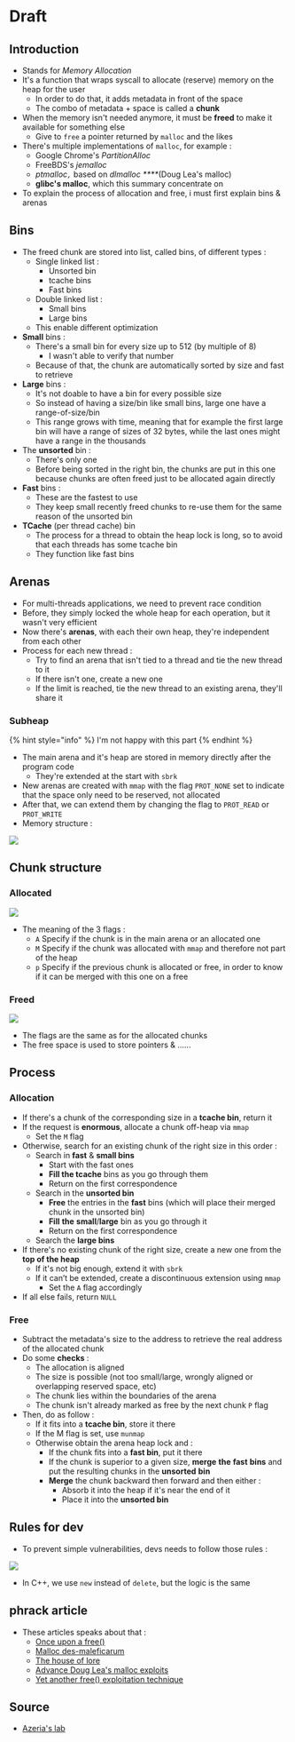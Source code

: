# Draft

## Introduction

* Stands for _Memory Allocation_
* It's a function that wraps syscall to allocate \(reserve\) memory on the heap for the user
  * In order to do that, it adds metadata in front of the space
  * The combo of metadata + space is called a **chunk**
* When the memory isn't needed anymore, it must be **freed** to make it available for something else
  * Give to `free` a pointer returned by `malloc` and the likes
* There's multiple implementations of `malloc`, for example :
  * Google Chrome's _PartitionAlloc_ 
  * FreeBDS's _jemalloc_
  * _ptmalloc`,`_ based on _dlmalloc ****_\(Doug Lea's malloc\)
  * **glibc's malloc**, which this summary concentrate on
* To explain the process of allocation and free, i must first explain bins & arenas

## Bins

* The freed chunk are stored into list, called bins, of different types :
  * Single linked list :
    * Unsorted bin
    * tcache bins
    * Fast bins
  * Double linked list :
    * Small bins
    * Large bins
  * This enable different optimization
* **Small** bins :
  * There's a small bin for every size up to 512 \(by multiple of 8\)
    * I wasn't able to verify that number
  * Because of that, the chunk are automatically sorted by size and fast to retrieve
* **Large** bins :
  * It's not doable to have a bin for every possible size
  * So instead of having a size/bin like small bins, large one have a range-of-size/bin
  * This range grows with time, meaning that for example the first large bin will have a range of sizes of 32 bytes, while the last ones might have a range in the thousands
* The **unsorted** bin :
  * There's only one
  * Before being sorted in the right bin, the chunks are put in this one because chunks are often freed just to be allocated again directly
* **Fast** bins :
  * These are the fastest to use
  * They keep small recently freed chunks to re-use them for the same reason of the unsorted bin
* **TCache** \(per thread cache\) bin
  * The process for a thread to obtain the heap lock is long, so to avoid that each threads has some tcache bin
  * They function like fast bins

## Arenas

* For multi-threads applications, we need to prevent race condition
* Before, they simply locked the whole heap for each operation, but it wasn't very efficient
* Now there's **arenas**, with each their own heap, they're independent from each other
* Process for each new thread :
  * Try to find an arena that isn't tied to a thread and tie the new thread to it
  * If there isn't one, create a new one
  * If the limit is reached, tie the new thread to an existing arena, they'll share it

### Subheap

{% hint style="info" %}
I'm not happy with this part
{% endhint %}

* The main arena and it's heap are stored in memory directly after the program code
  * They're extended at the start with `sbrk`
* New arenas are created with `mmap` with the flag `PROT_NONE` set to indicate that the space only need to be reserved, not allocated
* After that, we can extend them by changing the flag to `PROT_READ` or `PROT_WRITE`
* Memory structure :

![](../../.gitbook/assets/subheap.png)

## Chunk structure

### Allocated

![](../../.gitbook/assets/allocated_chunks.png)

* The meaning of the 3 flags :
  * `A` Specify if the chunk is in the main arena or an allocated one
  * `M` Specify if the chunk was allocated with `mmap` and therefore not part of the heap
  * `p` Specify if the previous chunk is allocated or free, in order to know if it can be merged with this one on a free

### Freed

![](../../.gitbook/assets/freed_chunk.png)

* The flags are the same as for the allocated chunks
* The free space is used to store pointers & ......

## Process

### Allocation

* If there's a chunk of the corresponding size in a **tcache bin**, return it
* If the request is **enormous**, allocate a chunk off-heap via `mmap`
  * Set the `M` flag
* Otherwise, search for an existing chunk of the right size in this order :
  * Search in **fast** & **small bins**
    * Start with the fast ones
    * **Fill the tcache** bins as you go through them
    * Return on the first correspondence
  * Search in the **unsorted bin**
    * **Free** the entries in the **fast** bins \(which will place their merged chunk in the unsorted bin\)
    * **Fill** **the** **small**/**large** bin as you go through it
    * Return on the first correspondence
  * Search the **large bins**
* If there's no existing chunk of the right size, create a new one from the **top of the heap**
  * If it's not big enough, extend it with `sbrk`
  * If it can’t be extended, create a discontinuous extension using `mmap`
    * Set the `A` flag accordingly
* If all else fails, return `NULL`

### Free

* Subtract the metadata's size to the address to retrieve the real address of the allocated chunk
* Do some **checks** :
  * The allocation is aligned
  * The size is possible \(not too small/large, wrongly aligned or overlapping reserved space, etc\)
  * The chunk lies within the boundaries of the arena
  * The chunk isn't already marked as free by the next chunk `P` flag
* Then, do as follow :
  * If it fits into a **tcache bin**, store it there
  * If the M flag is set, use `munmap`
  * Otherwise obtain the arena heap lock and :
    * If the chunk fits into a **fast bin**, put it there
    * If the chunk is superior to a given size, **merge** **the** **fast** **bins** and put the resulting chunks in the **unsorted** **bin**
    * **Merge** the chunk backward then forward and then either :
      * Absorb it into the heap if it's near the end of it
      * Place it into the **unsorted bin**

## Rules for dev

* To prevent simple vulnerabilities, devs needs to follow those rules :

![](../../.gitbook/assets/dev_rules.png)

* In C++, we use `new` instead of `delete`, but the logic is the same

## phrack article

* These articles speaks about that :
  * [Once upon a free\(\)](http://phrack.org/issues/57/9.html)
  * [Malloc des-maleficarum](http://phrack.org/issues/66/10.html)
  * [The house of lore](http://phrack.org/issues/67/8.html)
  * [Advance Doug Lea's malloc exploits](http://phrack.org/issues/61/6.html)
  * [Yet another free\(\) exploitation technique](http://phrack.org/issues/66/6.html)

## Source

* [Azeria's lab](https://azeria-labs.com/heap-exploitation-part-1-understanding-the-glibc-heap-implementation/)

